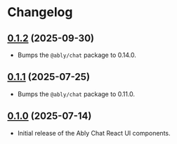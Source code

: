 # Changelog

## [0.1.2](https://github.com/ably/ably-chat-react-ui-kit/tree/0.1.2) (2025-09-30)

- Bumps the `@ably/chat` package to 0.14.0.

## [0.1.1](https://github.com/ably/ably-chat-react-ui-kit/tree/0.1.1) (2025-07-25)

- Bumps the `@ably/chat` package to 0.11.0.

## [0.1.0](https://github.com/ably/ably-chat-react-ui-kit/tree/0.1.0) (2025-07-14)

- Initial release of the Ably Chat React UI components.
